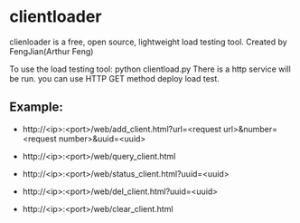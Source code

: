 clientloader
============

clienloader is a free, open source, lightweight load testing tool.
Created by FengJian(Arthur Feng)

To use the load testing tool:
python clientload.py
There is a http service will be run. you can use HTTP GET method deploy load test.

Example:
---------------------------

* http://\<ip>:\<port>/web/add_client.html?url=\<request url>&number=\<request number>&uuid=\<uuid>

* http://\<ip>:\<port>/web/query_client.html

* http://\<ip>:\<port>/web/status_client.html?uuid=\<uuid>

* http://\<ip>:\<port>/web/del_client.html?uuid=\<uuid>

* http://\<ip>:\<port>/web/clear_client.html
